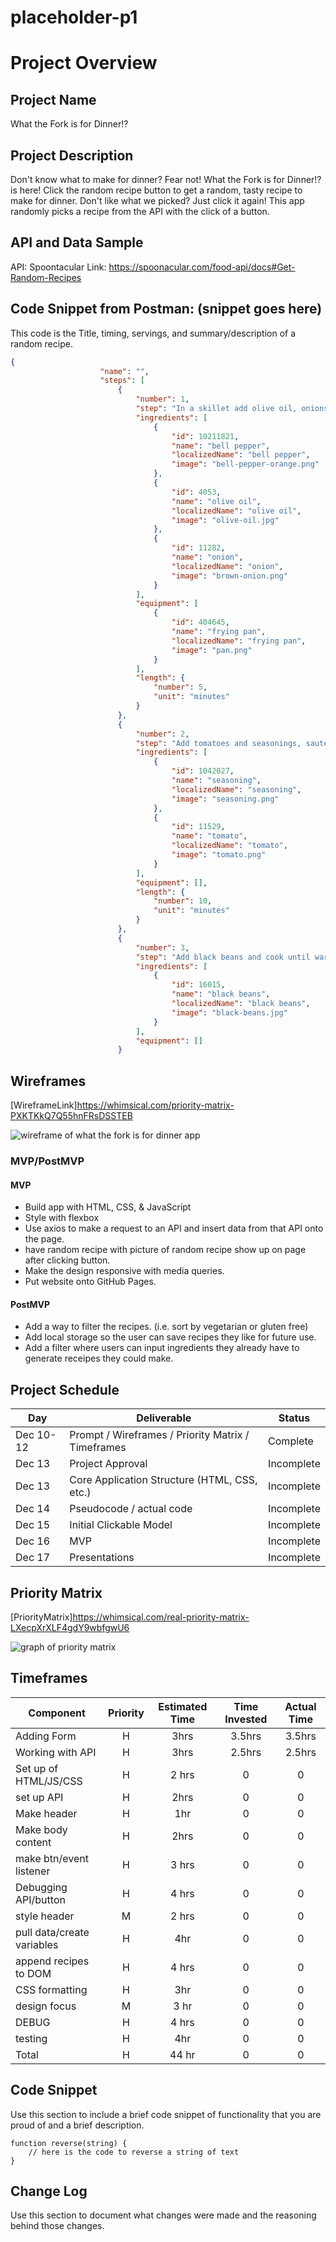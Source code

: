 # placeholder-p1

# Project Overview

## Project Name

What the Fork is for Dinner!?

## Project Description

Don't know what to make for dinner? Fear not! What the Fork is for Dinner!? is here! Click the random recipe button to get a random, tasty recipe to make for dinner. Don't like what we picked? Just click it again!
This app randomly picks a recipe from the API with the click of a button.

## API and Data Sample


API: Spoontacular
Link: https://spoonacular.com/food-api/docs#Get-Random-Recipes


## Code Snippet from Postman: (snippet goes here)
This code is the Title, timing, servings, and summary/description of a random recipe.
 
```json
{
                    "name": "",
                    "steps": [
                        {
                            "number": 1,
                            "step": "In a skillet add olive oil, onions and bell pepper. Cook until tender, about 3  5 minutes.",
                            "ingredients": [
                                {
                                    "id": 10211821,
                                    "name": "bell pepper",
                                    "localizedName": "bell pepper",
                                    "image": "bell-pepper-orange.png"
                                },
                                {
                                    "id": 4053,
                                    "name": "olive oil",
                                    "localizedName": "olive oil",
                                    "image": "olive-oil.jpg"
                                },
                                {
                                    "id": 11282,
                                    "name": "onion",
                                    "localizedName": "onion",
                                    "image": "brown-onion.png"
                                }
                            ],
                            "equipment": [
                                {
                                    "id": 404645,
                                    "name": "frying pan",
                                    "localizedName": "frying pan",
                                    "image": "pan.png"
                                }
                            ],
                            "length": {
                                "number": 5,
                                "unit": "minutes"
                            }
                        },
                        {
                            "number": 2,
                            "step": "Add tomatoes and seasonings, saute for 10 minutes.",
                            "ingredients": [
                                {
                                    "id": 1042027,
                                    "name": "seasoning",
                                    "localizedName": "seasoning",
                                    "image": "seasoning.png"
                                },
                                {
                                    "id": 11529,
                                    "name": "tomato",
                                    "localizedName": "tomato",
                                    "image": "tomato.png"
                                }
                            ],
                            "equipment": [],
                            "length": {
                                "number": 10,
                                "unit": "minutes"
                            }
                        },
                        {
                            "number": 3,
                            "step": "Add black beans and cook until warm.",
                            "ingredients": [
                                {
                                    "id": 16015,
                                    "name": "black beans",
                                    "localizedName": "black beans",
                                    "image": "black-beans.jpg"
                                }
                            ],
                            "equipment": []
                        }
```


## Wireframes

[WireframeLink]https://whimsical.com/priority-matrix-PXKTKkQ7Q55hnFRsDSSTEB

![wireframe of what the fork is for dinner app](https://i.imgur.com/H4Wawaj.png)

### MVP/PostMVP

#### MVP 

- Build app with HTML, CSS, & JavaScript
- Style with flexbox
- Use axios to make a request to an API and insert data from that API onto the page.
- have random recipe with picture of random recipe show up on page after clicking button.
- Make the design responsive with media queries. 
- Put website onto GitHub Pages.

#### PostMVP  

- Add a way to filter the recipes. (i.e. sort by vegetarian or gluten free)
- Add local storage so the user can save recipes they like for future use.
- Add a filter where users can input ingredients they already have to generate receipes they could make.

## Project Schedule


|  Day | Deliverable | Status
|---|---| ---|
|Dec 10-12| Prompt / Wireframes / Priority Matrix / Timeframes | Complete
|Dec 13| Project Approval | Incomplete
|Dec 13| Core Application Structure (HTML, CSS, etc.) | Incomplete
|Dec 14| Pseudocode / actual code | Incomplete
|Dec 15| Initial Clickable Model  | Incomplete
|Dec 16| MVP | Incomplete
|Dec 17| Presentations | Incomplete

## Priority Matrix

[PriorityMatrix]https://whimsical.com/real-priority-matrix-LXecpXrXLF4gdY9wbfgwU6

![graph of priority matrix](https://i.imgur.com/W15R9cy.png)

## Timeframes


| Component | Priority | Estimated Time | Time Invested | Actual Time |
| --- | :---: |  :---: | :---: | :---: |
| Adding Form | H | 3hrs| 3.5hrs | 3.5hrs |
| Working with API | H | 3hrs| 2.5hrs | 2.5hrs |
| Set up of HTML/JS/CSS | H | 2 hrs | 0 | 0 |
| set up API | H | 2hrs | 0 | 0 |
| Make header | H | 1hr | 0 | 0 |
| Make body content | H | 2hrs | 0 | 0 |
| make btn/event listener | H | 3 hrs | 0 | 0 |
| Debugging API/button | H | 4 hrs | 0 | 0 |
| style header | M | 2 hrs | 0 | 0 |
| pull data/create variables | H | 4hr | 0 | 0 |
| append recipes to DOM | H | 4 hrs | 0 | 0 |
| CSS formatting | H | 3hr | 0 | 0 |
| design focus | M | 3 hr | 0 | 0 |
| DEBUG | H | 4 hrs | 0 | 0 |
| testing | H | 4hr | 0 | 0 |
| Total | H | 44 hr | 0 | 0 | 


## Code Snippet

Use this section to include a brief code snippet of functionality that you are proud of and a brief description.  

```
function reverse(string) {
	// here is the code to reverse a string of text
}
```

## Change Log
 Use this section to document what changes were made and the reasoning behind those changes.  
